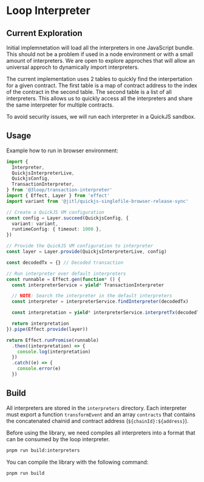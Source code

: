 # Loop Interpreter

## Current Exploration

Initial implemnetation will load all the interpreters in one JavaScript bundle. This should not be a problem if used in a node environment or with a small amount of interpreters. We are open to explore approches that will allow an universal approch to dynamically import interpreters.

The current implementation uses 2 tables to quickly find the interpertation for a given contract. The first table is a map of contract address to the index of the contract in the second table. The second table is a list of all interpreters. This allows us to quickly access all the interpreters and share the same interpreter for multiple contracts.

To avoid security issues, we will run each interpreter in a QuickJS sandbox.

## Usage

Example how to run in browser environment:

```ts
import {
  Interpreter,
  QuickjsInterpreterLive,
  QuickjsConfig,
  TransactionInterpreter,
} from '@3loop/transaction-interpreter'
import { Effect, Layer } from 'effect'
import variant from '@jitl/quickjs-singlefile-browser-release-sync'

// Create a QuickJS VM configuration
const config = Layer.succeed(QuickjsConfig, {
  variant: variant,
  runtimeConfig: { timeout: 1000 },
})

// Provide the QuickJS VM configuration to interpreter
const layer = Layer.provide(QuickjsInterpreterLive, config)

const decodedTx = {} // Decoded transaction

// Run interpreter over default interpreters
const runnable = Effect.gen(function* () {
  const interpreterService = yield* TransactionInterpreter

  // NOTE: Search the interpreter in the default interpreters
  const interpreter = interpreterService.findInterpreter(decodedTx)

  const interpretation = yield* interpreterService.interpretTx(decodedTx, interpreter)

  return interpretation
}).pipe(Effect.provide(layer))

return Effect.runPromise(runnable)
  .then((interpretation) => {
    console.log(interpretation)
  })
  .catch((e) => {
    console.error(e)
  })
```

## Build

All interpreters are stored in the `interpreters` directory. Each interpreter must export a function `transformEvent` and an array `contracts` that contains the concatenated chainid and contract address (`${chainId}:${address}`).

Before using the library, we need compiles all interpreters into a format that can be consumed by the loop interpreter.

```bash
pnpm run build:interpreters
```

You can compile the library with the following command:

```bash
pnpm run build
```
